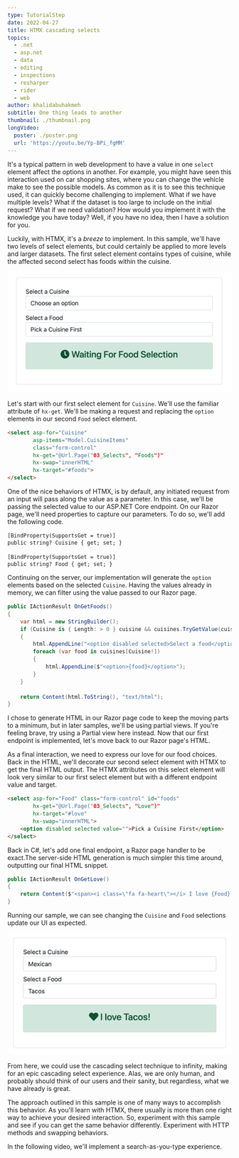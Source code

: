 ```yaml
---
type: TutorialStep
date: 2022-04-27
title: HTMX cascading selects
topics:
  - .net
  - asp.net
  - data
  - editing
  - inspections
  - resharper
  - rider
  - web
author: khalidabuhakmeh
subtitle: One thing leads to another
thumbnail: ./thumbnail.png
longVideo:
  poster: ./poster.png
  url: 'https://youtu.be/Yp-BPi_fgMM'
---
```


It's a typical pattern in web development to have a value in one `select` element affect the options in another. For example, you might have seen this interaction used on car shopping sites, where you can change the vehicle make to see the possible models. As common as it is to see this technique used, it can quickly become challenging to implement. What if we have multiple levels? What if the dataset is too large to include on the initial request? What if we need validation? How would you implement it with the knowledge you have today? Well, if you have no idea, then I have a solution for you.

Luckily, with HTMX, it's a _breeze_ to implement. In this sample, we'll have two levels of select elements, but could certainly be applied to more levels and larger datasets. The first select element contains types of cuisine, while the affected second select has foods within the cuisine.

![img.png](img.png)

Let's start with our first select element for `Cuisine`. We'll use the familiar attribute of `hx-get`. We'll be making a request and replacing the `option` elements in our second `Food` select element.

```html
<select asp-for="Cuisine" 
        asp-items="Model.CuisineItems" 
        class="form-control"
        hx-get="@Url.Page("03_Selects", "Foods")"
        hx-swap="innerHTML"
        hx-target="#foods">
</select>
```

One of the nice behaviors of HTMX, is by default, any initiated request from an input will pass along the value as a parameter. In this case, we'll be passing the selected value to our ASP.NET Core endpoint. On our Razor page, we'll need properties to capture our parameters. To do so, we'll add the following code.

```
[BindProperty(SupportsGet = true)]
public string? Cuisine { get; set; }

[BindProperty(SupportsGet = true)]
public string? Food { get; set; }
```

Continuing on the server, our implementation will generate the `option` elements based on the selected `Cuisine`. Having the values already in memory, we can filter using the value passed to our Razor page.

```csharp
public IActionResult OnGetFoods()
{
    var html = new StringBuilder();
    if (Cuisine is { Length: > 0 } cuisine && cuisines.TryGetValue(cuisine, out var foods))
    {
        html.AppendLine("<option disabled selected>Select a food</option>");
        foreach (var food in cuisines[Cuisine!]) 
        {
            html.AppendLine($"<option>{food}</option>");
        }    
    }

    return Content(html.ToString(), "text/html");
}
```

I chose to generate HTML in our Razor page code to keep the moving parts to a minimum, but in later samples, we'll be using partial views. If you're feeling brave, try using a Partial view here instead. Now that our first endpoint is implemented, let's move back to our Razor page's HTML.

As a final interaction, we need to express our love for our food choices. Back in the HTML, we'll decorate our second select element with HTMX to get the final HTML output. The HTMX attributes on this select element will look very similar to our first select element but with a different endpoint value and target.

```html
<select asp-for="Food" class="form-control" id="foods"
        hx-get="@Url.Page("03_Selects", "Love")"
        hx-target="#love"
        hx-swap="innerHTML">
    <option disabled selected value="">Pick a Cuisine First</option>
</select>
```

Back in C#, let's add one final endpoint, a Razor page handler to be exact.The server-side HTML generation is much simpler this time around, outputting our final HTML snippet.

```csharp
public IActionResult OnGetLove()
{
    return Content($"<span><i class=\"fa fa-heart\"></i> I love {Food}!</span>");
}
```

Running our sample, we can see changing the `Cuisine` and `Food` selections update our UI as expected. 

![I Love Tacos! result](img_1.png)

From here, we could use the cascading select technique to infinity, making for an epic cascading select experience. Alas, we are only human, and probably should think of our users and their sanity, but regardless, what we have already is great.

The approach outlined in this sample is one of many ways to accomplish this behavior. As you'll learn with HTMX, there usually is more than one right way to achieve your desired interaction. So, experiment with this sample and see if you can get the same behavior differently. Experiment with HTTP methods and swapping behaviors.

In the following video, we'll implement a search-as-you-type experience. 
